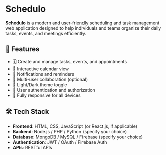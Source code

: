 # Schedulo

**Schedulo** is a modern and user-friendly scheduling and task management web application designed to help individuals and teams organize their daily tasks, events, and meetings efficiently.

## 🚀 Features

- 🗓️ Create and manage tasks, events, and appointments
- 📆 Interactive calendar view
- 🔔 Notifications and reminders
- 👥 Multi-user collaboration (optional)
- 🌙 Light/Dark theme toggle
- 🔐 User authentication and authorization
- 📱 Fully responsive for all devices

## 🛠️ Tech Stack

- **Frontend**: HTML, CSS, JavaScript (or React.js, if applicable)
- **Backend**: Node.js / PHP / Python (specify your choice)
- **Database**: MongoDB / MySQL / Firebase (specify your choice)
- **Authentication**: JWT / OAuth / Firebase Auth
- **APIs**: RESTful APIs
